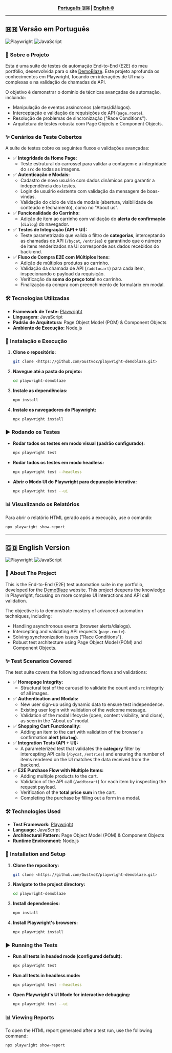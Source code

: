 <div align="center">

**[Português 🇧🇷](#-versão-em-português) | [English 🌐](#-english-version)**

</div>

---

## 🇧🇷 Versão em Português

![Playwright](https://img.shields.io/badge/Teste%20com-Playwright-2EAD33?style=for-the-badge&logo=playwright)
![JavaScript](https://img.shields.io/badge/JavaScript-F7DF1E?style=for-the-badge&logo=javascript&logoColor=black)

### 📖 Sobre o Projeto

Esta é uma suíte de testes de automação End-to-End (E2E) do meu portfólio, desenvolvida para o site [DemoBlaze](https://www.demoblaze.com/). Este projeto aprofunda os conhecimentos em Playwright, focando em interações de UI mais complexas e na validação de chamadas de API.

O objetivo é demonstrar o domínio de técnicas avançadas de automação, incluindo:
* Manipulação de eventos assíncronos (alertas/diálogos).
* Interceptação e validação de requisições de API (`page.route`).
* Resolução de problemas de sincronização ("Race Conditions").
* Arquitetura de testes robusta com Page Objects e Component Objects.

### ✨ Cenários de Teste Cobertos

A suíte de testes cobre os seguintes fluxos e validações avançadas:

* ✅ **Integridade da Home Page:**
    * Teste estrutural do carrossel para validar a contagem e a integridade do `src` de todas as imagens.
* ✅ **Autenticação e Modais:**
    * Cadastro de novo usuário com dados dinâmicos para garantir a independência dos testes.
    * Login de usuário existente com validação da mensagem de boas-vindas.
    * Validação do ciclo de vida de modais (abertura, visibilidade de conteúdo e fechamento), como no "About us".
* ✅ **Funcionalidade do Carrinho:**
    * Adição de item ao carrinho com validação do **alerta de confirmação** (`dialog`) do navegador.
* ✅ **Testes de Integração (API + UI):**
    * Teste parametrizado que valida o filtro de **categorias**, interceptando as chamadas de API (`/bycat`, `/entries`) e garantindo que o número de itens renderizados na UI corresponde aos dados recebidos do back-end.
* ✅ **Fluxo de Compra E2E com Múltiplos Itens:**
    * Adição de múltiplos produtos ao carrinho.
    * Validação da chamada de API (`/addtocart`) para cada item, inspecionando o payload da requisição.
    * Verificação da **soma do preço total** no carrinho.
    * Finalização da compra com preenchimento de formulário em modal.

### 🛠️ Tecnologias Utilizadas

* **Framework de Teste:** [Playwright](https://playwright.dev/)
* **Linguagem:** JavaScript
* **Padrão de Arquitetura:** Page Object Model (POM) & Component Objects
* **Ambiente de Execução:** Node.js

### 🚀 Instalação e Execução

1.  **Clone o repositório:**
    ```bash
    git clone <https://github.com/GustvoZ/playwright-demoblaze.git>
    ```

2.  **Navegue até a pasta do projeto:**
    ```bash
    cd playwright-demoblaze
    ```

3.  **Instale as dependências:**
    ```bash
    npm install
    ```

4.  **Instale os navegadores do Playwright:**
    ```bash
    npx playwright install
    ```

### ▶️ Rodando os Testes

* **Rodar todos os testes em modo visual (padrão configurado):**
    ```bash
    npx playwright test
    ```

* **Rodar todos os testes em modo headless:**
    ```bash
    npx playwright test --headless
    ```

* **Abrir o Modo UI do Playwright para depuração interativa:**
    ```bash
    npx playwright test --ui
    ```

### 📊 Visualizando os Relatórios

Para abrir o relatório HTML gerado após a execução, use o comando:

```bash
npx playwright show-report
```

---

## 🇬🇧 English Version

![Playwright](https://img.shields.io/badge/Test%20with-Playwright-2EAD33?style=for-the-badge&logo=playwright)
![JavaScript](https://img.shields.io/badge/JavaScript-F7DF1E?style=for-the-badge&logo=javascript&logoColor=black)

### 📖 About The Project

This is the End-to-End (E2E) test automation suite in my portfolio, developed for the [DemoBlaze](https://www.demoblaze.com/) website. This project deepens the knowledge in Playwright, focusing on more complex UI interactions and API call validation.

The objective is to demonstrate mastery of advanced automation techniques, including:
* Handling asynchronous events (browser alerts/dialogs).
* Intercepting and validating API requests (`page.route`).
* Solving synchronization issues ("Race Conditions").
* Robust test architecture using Page Object Model (POM) and Component Objects.

### ✨ Test Scenarios Covered

The test suite covers the following advanced flows and validations:

* ✅ **Homepage Integrity:**
    * Structural test of the carousel to validate the count and `src` integrity of all images.
* ✅ **Authentication and Modals:**
    * New user sign-up using dynamic data to ensure test independence.
    * Existing user login with validation of the welcome message.
    * Validation of the modal lifecycle (open, content visibility, and close), as seen in the "About us" modal.
* ✅ **Shopping Cart Functionality:**
    * Adding an item to the cart with validation of the browser's confirmation **alert (`dialog`)**.
* ✅ **Integration Tests (API + UI):**
    * A parameterized test that validates the **category** filter by intercepting API calls (`/bycat`, `/entries`) and ensuring the number of items rendered on the UI matches the data received from the backend.
* ✅ **E2E Purchase Flow with Multiple Items:**
    * Adding multiple products to the cart.
    * Validation of the API call (`/addtocart`) for each item by inspecting the request payload.
    * Verification of the **total price sum** in the cart.
    * Completing the purchase by filling out a form in a modal.

### 🛠️ Technologies Used

* **Test Framework:** [Playwright](https://playwright.dev/)
* **Language:** JavaScript
* **Architectural Pattern:** Page Object Model (POM) & Component Objects
* **Runtime Environment:** Node.js

### 🚀 Installation and Setup

1.  **Clone the repository:**
    ```bash
    git clone <https://github.com/GustvoZ/playwright-demoblaze.git>
    ```

2.  **Navigate to the project directory:**
    ```bash
    cd playwright-demoblaze
    ```

3.  **Install dependencies:**
    ```bash
    npm install
    ```

4.  **Install Playwright's browsers:**
    ```bash
    npx playwright install
    ```

### ▶️ Running the Tests

* **Run all tests in headed mode (configured default):**
    ```bash
    npx playwright test
    ```

* **Run all tests in headless mode:**
    ```bash
    npx playwright test --headless
    ```

* **Open Playwright's UI Mode for interactive debugging:**
    ```bash
    npx playwright test --ui
    ```

### 📊 Viewing Reports

To open the HTML report generated after a test run, use the following command:

```bash
npx playwright show-report
```
